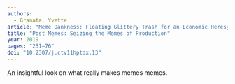 ```yaml
---
authors:
  - Granata, Yvette
article: "Meme Dankness: Floating Glittery Trash for an Economic Heresy"
title: "Post Memes: Seizing the Memes of Production"
year: 2019
pages: "251–76"
doi: "10.2307/j.ctv11hptdx.13"
---
```


An insightful look on what really makes memes memes.

